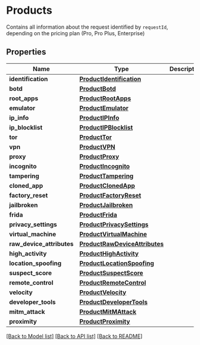 # Products
Contains all information about the request identified by `requestId`, depending on the pricing plan (Pro, Pro Plus, Enterprise)


## Properties
Name | Type | Description | Notes
------------ | ------------- | ------------- | -------------
**identification** | [**ProductIdentification**](ProductIdentification.md) |  | [optional] 
**botd** | [**ProductBotd**](ProductBotd.md) |  | [optional] 
**root_apps** | [**ProductRootApps**](ProductRootApps.md) |  | [optional] 
**emulator** | [**ProductEmulator**](ProductEmulator.md) |  | [optional] 
**ip_info** | [**ProductIPInfo**](ProductIPInfo.md) |  | [optional] 
**ip_blocklist** | [**ProductIPBlocklist**](ProductIPBlocklist.md) |  | [optional] 
**tor** | [**ProductTor**](ProductTor.md) |  | [optional] 
**vpn** | [**ProductVPN**](ProductVPN.md) |  | [optional] 
**proxy** | [**ProductProxy**](ProductProxy.md) |  | [optional] 
**incognito** | [**ProductIncognito**](ProductIncognito.md) |  | [optional] 
**tampering** | [**ProductTampering**](ProductTampering.md) |  | [optional] 
**cloned_app** | [**ProductClonedApp**](ProductClonedApp.md) |  | [optional] 
**factory_reset** | [**ProductFactoryReset**](ProductFactoryReset.md) |  | [optional] 
**jailbroken** | [**ProductJailbroken**](ProductJailbroken.md) |  | [optional] 
**frida** | [**ProductFrida**](ProductFrida.md) |  | [optional] 
**privacy_settings** | [**ProductPrivacySettings**](ProductPrivacySettings.md) |  | [optional] 
**virtual_machine** | [**ProductVirtualMachine**](ProductVirtualMachine.md) |  | [optional] 
**raw_device_attributes** | [**ProductRawDeviceAttributes**](ProductRawDeviceAttributes.md) |  | [optional] 
**high_activity** | [**ProductHighActivity**](ProductHighActivity.md) |  | [optional] 
**location_spoofing** | [**ProductLocationSpoofing**](ProductLocationSpoofing.md) |  | [optional] 
**suspect_score** | [**ProductSuspectScore**](ProductSuspectScore.md) |  | [optional] 
**remote_control** | [**ProductRemoteControl**](ProductRemoteControl.md) |  | [optional] 
**velocity** | [**ProductVelocity**](ProductVelocity.md) |  | [optional] 
**developer_tools** | [**ProductDeveloperTools**](ProductDeveloperTools.md) |  | [optional] 
**mitm_attack** | [**ProductMitMAttack**](ProductMitMAttack.md) |  | [optional] 
**proximity** | [**ProductProximity**](ProductProximity.md) |  | [optional] 

[[Back to Model list]](../README.md#documentation-for-models) [[Back to API list]](../README.md#documentation-for-api-endpoints) [[Back to README]](../README.md)

